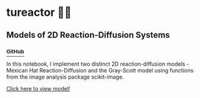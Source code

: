 # tureactor 🦓🐆
## Models of 2D Reaction-Diffusion Systems
### [<sup>GitHub</sup>](https://github.com/shivChitinous/tureactor)

In this notebook, I implement two distinct 2D reaction-diffusion models - Mexican Hat Reaction-Diffusion and the Gray-Scott model using functions from the image analysis package scikit-image.

[Click here to view model!](https://shivchitinous.github.io/tureactor/Reaction-Diffusion)

